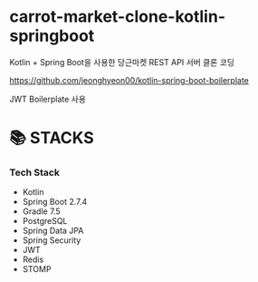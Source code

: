 # carrot-market-clone-kotlin-springboot
Kotlin + Spring Boot을 사용한 당근마켓 REST API 서버 클론 코딩

https://github.com/jeonghyeon00/kotlin-spring-boot-boilerplate

JWT Boilerplate 사용

<h1>📚 STACKS</h1></div>
<h3> Tech Stack </h3>

- Kotlin
- Spring Boot 2.7.4
- Gradle 7.5
- PostgreSQL
- Spring Data JPA
- Spring Security
- JWT
- Redis
- STOMP
